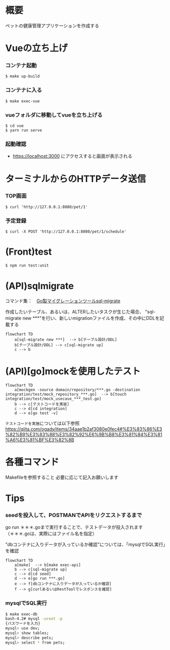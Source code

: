 # 概要
ペットの健康管理アプリケーションを作成する

# Vueの立ち上げ
### コンテナ起動
```
$ make up-build
```

### コンテナに入る
```
$ make exec-vue
```

### vueフォルダに移動してvueを立ち上げる
```
$ cd vue
$ yarn run serve
```

### 起動確認
* [https://localhost:3000](https://localhost:3000) にアクセスすると画面が表示される

# ターミナルからのHTTPデータ送信

### TOP画面
```
$ curl 'http://127.0.0.1:8080/pet/1'
```
### 予定登録
```
$ curl -X POST 'http://127.0.0.1:8080/pet/1/schedule'
```

# (Front)test

```sh
$ npm run test:unit
```

# (API)sqlmigrate
コマンド集：　[Go製マイグレーションツールsql-migrate](https://qiita.com/k-kurikuri/items/946e2bf8c79176ef3ff0#%E3%82%B3%E3%83%9E%E3%83%B3%E3%83%89%E8%89%B2%E3%80%85)

作成したいテーブル、あるいは、ALTERしたいタスクが生じた場合、
"sql-migrate new ***"を行い、新しいmigrationファイルを作成、その中にDDLを記載する

```mermaid
flowchart TD
    a[sql-migrate new ***]  --> b[テーブル設計/DDL]
    b[テーブル設計/DDL] --> c[sql-migrate up]
    c --> b
```

# (API)[go]mockを使用したテスト

```mermaid
flowchart TD
    a[mockgen -source domain/repository/***.go -destination integration/test/mock_repository_***.go]  --> b[touch integration/test/mock_usecase_***_test.go]
    b --> c[テストコードを実装]
    c --> d[cd integration]
    d --> e[go test -v]
```

`テストコードを実施`については以下参照  
https://qiita.com/ogady/items/34aae1b2af3080e0fec4#%E3%83%86%E3%82%B9%E3%83%88%E3%82%92%E6%9B%B8%E3%81%84%E3%81%A6%E3%81%BF%E3%82%8B

# 各種コマンド
Makefileを参照すること
必要に応じて記入お願いします

# Tips
### seedを投入して、POSTMANでAPIをリクエストするまで

go run ＊＊＊.goまで実行することで、テストデータが投入されます  
（＊＊＊.goは、実際にはファイル名を指定）

"dbコンテナに入りデータが入っているか確認"については、「mysqlでSQL実行」を確認

```mermaid
flowchart TD
    a[make]  --> b[make exec-api]
    b --> c[sql-migrate up]
    c --> d[cd seed]
    d --> e[go run ***.go]
    e --> f[dbコンテナに入りデータが入っているか確認]
    f --> g[curlあるいはRestToolでレスポンスを確認]
```
### mysqlでSQL実行

```sh
$ make exec-db
bash-4.2# mysql -uroot -p
{パスワードを入力}
mysql> use dev;
mysql> show tables;
mysql> describe pets;
mysql> select * from pets;
```
